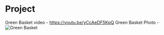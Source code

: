 # Project
Green Basket video - https://youtu.be/yCcAeDF5KpQ
Green Basket Photo - ![Green Basket](https://user-images.githubusercontent.com/81948816/126877142-4e5faa3b-83a7-4525-9397-952330eb7835.jpeg)

